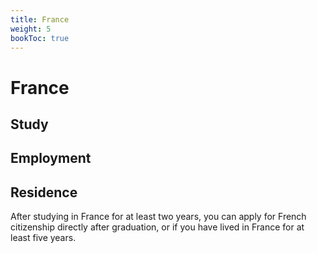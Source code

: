 ```yaml
---
title: France
weight: 5
bookToc: true
---
```


# France

## Study


## Employment


## Residence

After studying in France for at least two years, you can apply for French citizenship directly after graduation, or if you have lived in France for at least five years.